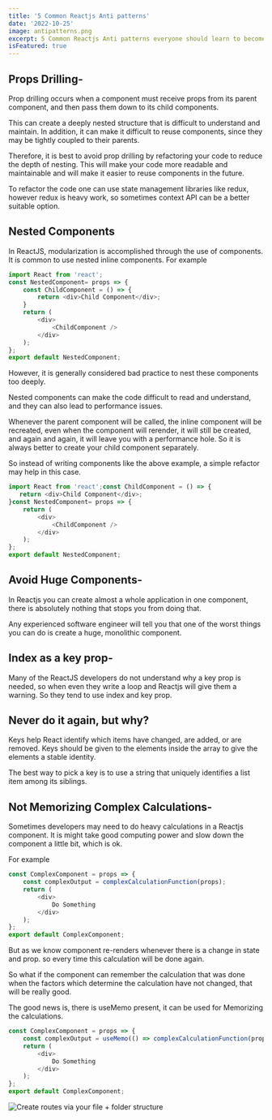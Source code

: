 ```yaml
---
title: '5 Common Reactjs Anti patterns'
date: '2022-10-25'
image: antipatterns.png
excerpt: 5 Common Reactjs Anti patterns everyone should learn to become Pro .
isFeatured: true
---
```



## Props Drilling-

Prop drilling occurs when a component must receive props from its parent component, and then pass them down to its child components.

This can create a deeply nested structure that is difficult to understand and maintain. In addition, it can make it difficult to reuse components, since they may be tightly coupled to their parents.

Therefore, it is best to avoid prop drilling by refactoring your code to reduce the depth of nesting. This will make your code more readable and maintainable and will make it easier to reuse components in the future.

To refactor the code one can use state management libraries like redux, however redux is heavy work, so sometimes context API can be a better suitable option.

## Nested Components

In ReactJS, modularization is accomplished through the use of components. It is common to use nested inline components. For example

```js
import React from 'react';
const NestedComponent= props => {
    const ChildComponent = () => {
        return <div>Child Component</div>;
    }
    return (
        <div>
            <ChildComponent />
        </div>
    );
};
export default NestedComponent;
```

However, it is generally considered bad practice to nest these components too deeply.

Nested components can make the code difficult to read and understand, and they can also lead to performance issues.

Whenever the parent component will be called, the inline component will be recreated, even when the component will rerender, it will still be created, and again and again, it will leave you with a performance hole. So it is always better to create your child component separately.

So instead of writing components like the above example, a simple refactor may help in this case.

```js
import React from 'react';const ChildComponent = () => {
   return <div>Child Component</div>;
}const NestedComponent= props => {
    return (
        <div>
            <ChildComponent />
        </div>
    );
};
export default NestedComponent;
```

## Avoid Huge Components-

In Reactjs you can create almost a whole application in one component, there is absolutely nothing that stops you from doing that.

Any experienced software engineer will tell you that one of the worst things you can do is create a huge, monolithic component.


## Index as a key prop-

Many of the ReactJS developers do not understand why a key prop is needed, so when even they write a loop and Reactjs will give them a warning. So they tend to use index and key prop.

## Never do it again, but why?

Keys help React identify which items have changed, are added, or are removed. Keys should be given to the elements inside the array to give the elements a stable identity.

The best way to pick a key is to use a string that uniquely identifies a list item among its siblings.

## Not Memorizing Complex Calculations-

Sometimes developers may need to do heavy calculations in a Reactjs component. It is might take good computing power and slow down the component a little bit, which is ok.

For example 

```js
const ComplexComponent = props => {
    const complexOutput = complexCalculationFunction(props);
    return (
        <div>
            Do Something
        </div>
    );
};
export default ComplexComponent;
```

But as we know component re-renders whenever there is a change in state and prop. so every time this calculation will be done again.

So what if the component can remember the calculation that was done when the factors which determine the calculation have not changed, that will be really good.

The good news is, there is useMemo present, it can be used for Memorizing the calculations.

```js
const ComplexComponent = props => {
    const complexOutput = useMemo(() => complexCalculationFunction(props.a, props.b), [props.a, props.b]);
    return (
        <div>
            Do Something
        </div>
    );
};
export default ComplexComponent;
```

![Create routes via your file + folder structure](inComp.jpeg)